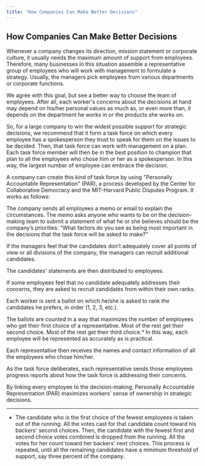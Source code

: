 ```yaml
---
title: "How Companies Can Make Better Decisions"
---
```


## How Companies Can Make Better Decisions

Whenever a company changes its direction, mission statement or corporate culture, it usually needs the maximum amount of support from employees. Therefore, many businesses in this situation assemble a representative group of employees who will work with management to formulate a strategy. Usually, the managers pick employees from various departments or corporate functions.

We agree with this goal, but see a better way to choose the team of employees. After all, each worker's concerns about the decisions at hand may depend on his/her personal values as much as, or even more than, it depends on the department he works in or the products she works on.

So, for a large company to win the widest possible support for strategic decisions, we recommend that it form a task force on which every employee has a spokesperson they trust to speak for them on the issues to be decided. Then, that task force can work with management on a plan. Each task force member will then be in the best position to champion that plan to all the employees who chose him or her as a spokesperson. In this way, the largest number of employee can embrace the decision.

A company can create this kind of task force by using "Personally Accountable Representation" (PAR), a process developed by the Center for Collaborative Democracy and the MIT-Harvard Public Disputes Program. It works as follows:

The company sends all employees a memo or email to explain the circumstances. The memo asks anyone who wants to be on the decision-making team to submit a statement of what he or she believes should be the company’s priorities: “What factors do you see as being most important in the decisions that the task force will be asked to make?”

If the managers feel that the candidates don’t adequately cover all points of view or all divisions of the company, the managers can recruit additional candidates.

The candidates' statements are then distributed to employees.

If some employees feel that no candidate adequately addresses their concerns, they are asked to recruit candidates from within their own ranks.

Each worker is sent a ballot on which he/she is asked to rank the candidates he prefers, in order (1, 2, 3, etc.).

The ballots are counted in a way that maximizes the number of employees who get their first choice of a representative. Most of the rest get their second choice. Most of the rest get their third choice.* In this way, each employee will be represented as accurately as is practical.

Each representative then receives the names and contact information of all the employees who chose him/her.

As the task force deliberates, each representative sends those employees progress reports about how the task force is addressing their concerns.

By linking every employee to the decision-making, Personally Accountable Representation (PAR) maximizes workers’ sense of ownership in strategic decisions.

* * *

* The candidate who is the first choice of the fewest employees is taken out of the running. All the votes cast for that candidate count toward his backers' second choices. Then, the candidate with the fewest first and second choice votes combined is dropped from the running. All the votes for her count toward her backers' next choices. This process is repeated, until all the remaining candidates have a minimum threshold of support, say three percent of the company.